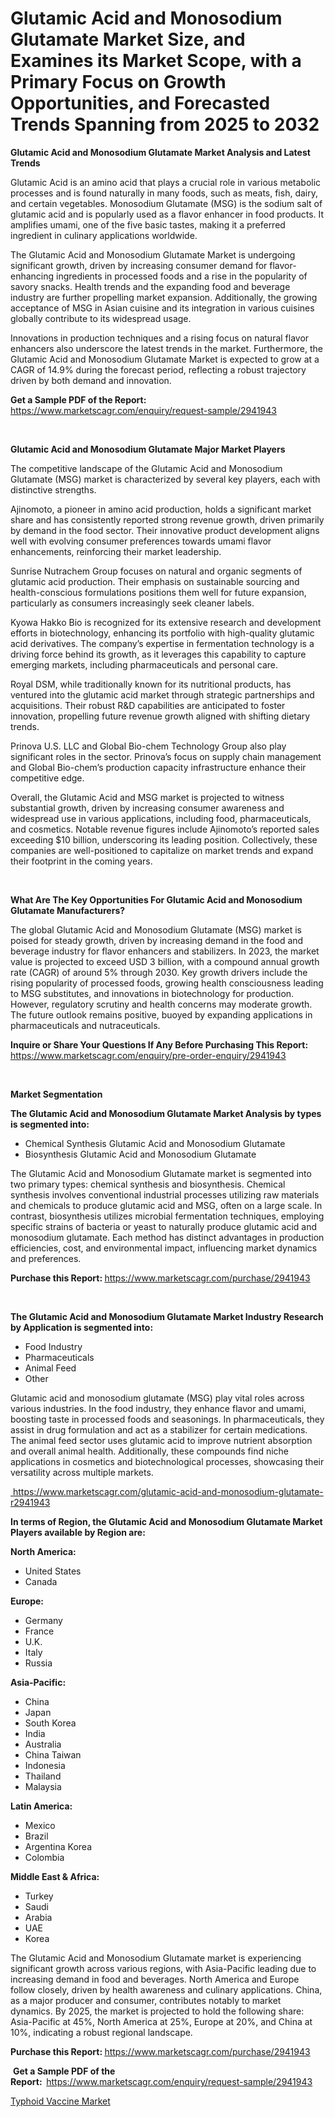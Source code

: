 <p><h1>Glutamic Acid and Monosodium Glutamate Market Size, and Examines its Market Scope, with a Primary Focus on Growth Opportunities, and Forecasted Trends Spanning from 2025 to 2032</h1></p><p><strong>Glutamic Acid and Monosodium Glutamate Market Analysis and Latest Trends</strong></p>
<p><p>Glutamic Acid is an amino acid that plays a crucial role in various metabolic processes and is found naturally in many foods, such as meats, fish, dairy, and certain vegetables. Monosodium Glutamate (MSG) is the sodium salt of glutamic acid and is popularly used as a flavor enhancer in food products. It amplifies umami, one of the five basic tastes, making it a preferred ingredient in culinary applications worldwide.</p><p>The Glutamic Acid and Monosodium Glutamate Market is undergoing significant growth, driven by increasing consumer demand for flavor-enhancing ingredients in processed foods and a rise in the popularity of savory snacks. Health trends and the expanding food and beverage industry are further propelling market expansion. Additionally, the growing acceptance of MSG in Asian cuisine and its integration in various cuisines globally contribute to its widespread usage.</p><p>Innovations in production techniques and a rising focus on natural flavor enhancers also underscore the latest trends in the market. Furthermore, the Glutamic Acid and Monosodium Glutamate Market is expected to grow at a CAGR of 14.9% during the forecast period, reflecting a robust trajectory driven by both demand and innovation.</p></p>
<p><strong>Get a Sample PDF of the Report:&nbsp;</strong> <a href="https://www.marketscagr.com/enquiry/request-sample/2941943?utm_campaign=2520&utm_medium=2&utm_source=Github&utm_content=ia&utm_term=15032025&utm_id=glutamic-acid-and-monosodium-glutamate">https://www.marketscagr.com/enquiry/request-sample/2941943</a></p>
<p>&nbsp;</p>
<p><strong>Glutamic Acid and Monosodium Glutamate Major Market Players</strong></p>
<p><p>The competitive landscape of the Glutamic Acid and Monosodium Glutamate (MSG) market is characterized by several key players, each with distinctive strengths. </p><p>Ajinomoto, a pioneer in amino acid production, holds a significant market share and has consistently reported strong revenue growth, driven primarily by demand in the food sector. Their innovative product development aligns well with evolving consumer preferences towards umami flavor enhancements, reinforcing their market leadership.</p><p>Sunrise Nutrachem Group focuses on natural and organic segments of glutamic acid production. Their emphasis on sustainable sourcing and health-conscious formulations positions them well for future expansion, particularly as consumers increasingly seek cleaner labels.</p><p>Kyowa Hakko Bio is recognized for its extensive research and development efforts in biotechnology, enhancing its portfolio with high-quality glutamic acid derivatives. The company’s expertise in fermentation technology is a driving force behind its growth, as it leverages this capability to capture emerging markets, including pharmaceuticals and personal care.</p><p>Royal DSM, while traditionally known for its nutritional products, has ventured into the glutamic acid market through strategic partnerships and acquisitions. Their robust R&D capabilities are anticipated to foster innovation, propelling future revenue growth aligned with shifting dietary trends.</p><p>Prinova U.S. LLC and Global Bio-chem Technology Group also play significant roles in the sector. Prinova’s focus on supply chain management and Global Bio-chem’s production capacity infrastructure enhance their competitive edge. </p><p>Overall, the Glutamic Acid and MSG market is projected to witness substantial growth, driven by increasing consumer awareness and widespread use in various applications, including food, pharmaceuticals, and cosmetics. Notable revenue figures include Ajinomoto’s reported sales exceeding $10 billion, underscoring its leading position. Collectively, these companies are well-positioned to capitalize on market trends and expand their footprint in the coming years.</p></p>
<p>&nbsp;</p>
<p><strong>What Are The Key Opportunities For Glutamic Acid and Monosodium Glutamate Manufacturers?</strong></p>
<p><p>The global Glutamic Acid and Monosodium Glutamate (MSG) market is poised for steady growth, driven by increasing demand in the food and beverage industry for flavor enhancers and stabilizers. In 2023, the market value is projected to exceed USD 3 billion, with a compound annual growth rate (CAGR) of around 5% through 2030. Key growth drivers include the rising popularity of processed foods, growing health consciousness leading to MSG substitutes, and innovations in biotechnology for production. However, regulatory scrutiny and health concerns may moderate growth. The future outlook remains positive, buoyed by expanding applications in pharmaceuticals and nutraceuticals.</p></p>
<p><strong>Inquire or Share Your Questions If Any Before Purchasing This Report:</strong> <a href="https://www.marketscagr.com/enquiry/pre-order-enquiry/2941943?utm_campaign=2520&utm_medium=2&utm_source=Github&utm_content=ia&utm_term=15032025&utm_id=glutamic-acid-and-monosodium-glutamate">https://www.marketscagr.com/enquiry/pre-order-enquiry/2941943</a></p>
<p>&nbsp;</p>
<p><strong>Market Segmentation</strong></p>
<p><strong>The Glutamic Acid and Monosodium Glutamate Market Analysis by types is segmented into:</strong></p>
<p><ul><li>Chemical Synthesis Glutamic Acid and Monosodium Glutamate</li><li>Biosynthesis Glutamic Acid and Monosodium Glutamate</li></ul></p>
<p><p>The Glutamic Acid and Monosodium Glutamate market is segmented into two primary types: chemical synthesis and biosynthesis. Chemical synthesis involves conventional industrial processes utilizing raw materials and chemicals to produce glutamic acid and MSG, often on a large scale. In contrast, biosynthesis utilizes microbial fermentation techniques, employing specific strains of bacteria or yeast to naturally produce glutamic acid and monosodium glutamate. Each method has distinct advantages in production efficiencies, cost, and environmental impact, influencing market dynamics and preferences.</p></p>
<p><strong>Purchase this Report:&nbsp;</strong><a href="https://www.marketscagr.com/purchase/2941943?utm_campaign=2520&utm_medium=2&utm_source=Github&utm_content=ia&utm_term=15032025&utm_id=glutamic-acid-and-monosodium-glutamate">https://www.marketscagr.com/purchase/2941943</a></p>
<p>&nbsp;</p>
<p><strong>The Glutamic Acid and Monosodium Glutamate Market Industry Research by Application is segmented into:</strong></p>
<p><ul><li>Food Industry</li><li>Pharmaceuticals</li><li>Animal Feed</li><li>Other</li></ul></p>
<p><p>Glutamic acid and monosodium glutamate (MSG) play vital roles across various industries. In the food industry, they enhance flavor and umami, boosting taste in processed foods and seasonings. In pharmaceuticals, they assist in drug formulation and act as a stabilizer for certain medications. The animal feed sector uses glutamic acid to improve nutrient absorption and overall animal health. Additionally, these compounds find niche applications in cosmetics and biotechnological processes, showcasing their versatility across multiple markets.</p></p>
<p><a href="https://www.marketscagr.com/glutamic-acid-and-monosodium-glutamate-r2941943?utm_campaign=2520&utm_medium=2&utm_source=Github&utm_content=ia&utm_term=15032025&utm_id=glutamic-acid-and-monosodium-glutamate">&nbsp;https://www.marketscagr.com/glutamic-acid-and-monosodium-glutamate-r2941943</a></p>
<p><strong>In terms of Region, the Glutamic Acid and Monosodium Glutamate Market Players available by Region are:</strong></p>
<p>
    <p> <strong> North America: </strong>
        <ul>
            <li>United States</li>
            <li>Canada</li>
        </ul>
        </p> 
    <p> <strong> Europe: </strong>
        <ul>
            <li>Germany</li>
            <li>France</li>
            <li>U.K.</li>
            <li>Italy</li>
            <li>Russia</li>
        </ul>
        </p> 
    <p> <strong> Asia-Pacific: </strong>
        <ul>
            <li>China</li>
            <li>Japan</li>
            <li>South Korea</li>
            <li>India</li>
            <li>Australia</li>
            <li>China Taiwan</li>
            <li>Indonesia</li>
            <li>Thailand</li>
            <li>Malaysia</li>
        </ul>
        </p> 
    <p> <strong> Latin America: </strong>
        <ul>
            <li>Mexico</li>
            <li>Brazil</li>
            <li>Argentina Korea</li>
            <li>Colombia</li>
        </ul>
        </p> 
    <p> <strong> Middle East & Africa: </strong>
        <ul>
            <li>Turkey</li>
            <li>Saudi</li>
            <li>Arabia</li>
            <li>UAE</li>
            <li>Korea</li>
        </ul>
    </p>
    </p>
<p><p>The Glutamic Acid and Monosodium Glutamate market is experiencing significant growth across various regions, with Asia-Pacific leading due to increasing demand in food and beverages. North America and Europe follow closely, driven by health awareness and culinary applications. China, as a major producer and consumer, contributes notably to market dynamics. By 2025, the market is projected to hold the following share: Asia-Pacific at 45%, North America at 25%, Europe at 20%, and China at 10%, indicating a robust regional landscape.</p></p>
<p><strong>Purchase this Report: </strong><a href="https://www.marketscagr.com/purchase/2941943?utm_campaign=2520&utm_medium=2&utm_source=Github&utm_content=ia&utm_term=15032025&utm_id=glutamic-acid-and-monosodium-glutamate">https://www.marketscagr.com/purchase/2941943</a></p>
<p>&nbsp;<strong>Get a Sample PDF of the Report:&nbsp;&nbsp;</strong><a href="https://www.marketscagr.com/enquiry/request-sample/2941943?utm_campaign=2520&utm_medium=2&utm_source=Github&utm_content=ia&utm_term=15032025&utm_id=glutamic-acid-and-monosodium-glutamate">https://www.marketscagr.com/enquiry/request-sample/2941943</a></p>
<p><strong></strong></p>
<p><p><a href="https://github.com/boitafbg/Market-Research-Report-List-1/blob/main/typhoid-vaccine-market.md?utm_campaign=2520&utm_medium=2&utm_source=Github&utm_content=ia&utm_term=15032025&utm_id=glutamic-acid-and-monosodium-glutamate">Typhoid Vaccine Market</a></p></p>